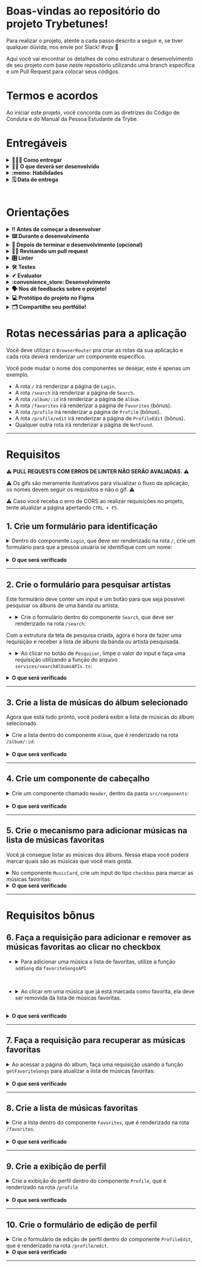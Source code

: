 # Boas-vindas ao repositório do projeto Trybetunes!

Para realizar o projeto, atente a cada passo descrito a seguir e, se tiver qualquer dúvida, nos envie por Slack! #vqv 🚀

Aqui você vai encontrar os detalhes de como estruturar o desenvolvimento de seu projeto com base neste repositório utilizando uma branch específica e um Pull Request para colocar seus códigos.

# Termos e acordos

Ao iniciar este projeto, você concorda com as diretrizes do Código de Conduta e do Manual da Pessoa Estudante da Trybe.

# Entregáveis

<details>
  <summary><strong>🤷🏽‍♀️ Como entregar</strong></summary><br />

  Para entregar seu projeto, você deverá criar um *Pull Request* neste repositório.

  Lembre-se de que você pode consultar nosso conteúdo sobre [Git & GitHub](https://app.betrybe.com/course/4d67f5b4-34a6-489f-a205-b6c7dc50fc16/) e nosso [Blog - Git & GitHub](https://blog.betrybe.com/tecnologia/git-e-github/) sempre que precisar!
</details>

<details>
  <summary><strong>👨‍💻 O que deverá ser desenvolvido</strong></summary><br />

  Neste projeto, você vai criar o TrybeTunes, uma aplicação capaz de reproduzir músicas dos mais variados artistas e bandas, criar uma lista de músicas favoritas e editar o perfil da pessoa usuária logada. Essa aplicação será capaz de:

  - Fazer login.
  - Pesquisar por uma banda ou um artista.
  - Listar os álbuns disponíveis dessa banda ou desse artista.
  - Visualizar as músicas de um álbum selecionado.
  - Reproduzir uma prévia das músicas do álbum.
  - Favoritar e desfavoritar músicas.
  - Ver a lista de músicas favoritadas.
  - Ver o perfil da pessoa logada.
  - Editar o perfil da pessoa logada.

</details>

<details>
  <summary><strong>:memo: Habilidades</strong></summary><br />

Neste projeto, verificamos se você é capaz de:

- Fazer requisições e consumir dados vindos de uma `API`.

- Utilizar o hook `useEffect`.

- Utilizar o hook `useState`.

- Utilizar o componente `BrowserRouter` corretamente.

- Criar rotas, mapeando o caminho da URL com o componente correspondente via `Route`.

- Utilizar o `Routes` do `React Router Dom`.

- Criar links de navegação na aplicação com o componente `Link`.

</details>

<details>
  <summary><strong>🗓 Data de entrega</strong></summary><br />
  
  * Este projeto é individual;
  * Serão `4` dias de projeto;
  * Data para entrega final do projeto: `27/06/2023 14:00`.

</details><br />

# Orientações

<details>
  <summary><strong>‼️ Antes de começar a desenvolver</strong></summary><br />

  1. Clone o repositório

  - Use o comando: `git clone git@github.com:tryber/sd-0x-project-trybetunes.git`.
  - Entre na pasta do repositório que você acabou de clonar:
    - `cd sd-0x-project-trybetunes`

  2. Instale as dependências

  - `npm install`.
  
  3. Crie uma branch a partir da branch `master`

  - Verifique se você está na branch `master`.
    - Exemplo: `git branch`
  - Se não estiver, mude para a branch `master`.
    - Exemplo: `git checkout master`
  - Agora crie uma branch à qual você vai submeter os `commits` do seu projeto
    - Você deve criar uma branch no seguinte formato: `nome-de-usuario-nome-do-projeto`
    - Exemplo: `git checkout -b joaozinho-sd-0x-project-trybetunes`

  4. Adicione as mudanças ao _stage_ do Git e faça um `commit`

  - Verifique se as mudanças ainda não estão no _stage_.
    - Exemplo: `git status` (deve aparecer listada a pasta _joaozinho_ em vermelho)
  - Adicione o novo arquivo ao _stage_ do Git.
    - Exemplo:
      - `git add .` (adicionando todas as mudanças - _que estavam em vermelho_ - ao stage do Git)
      - `git status` (deve aparecer listado o arquivo _joaozinho/README.md_ em verde)
  - Faça o `commit` inicial.
    - Exemplo:
      - `git commit -m 'iniciando o projeto x'` (fazendo o primeiro commit)
      - `git status` (deve aparecer uma mensagem do tipo _nothing to commit_ )

  5. Adicione sua branch com o novo `commit` ao repositório remoto

  - Usando o exemplo anterior: `git push -u origin joaozinho-sd-0x-project-trybetunes`

  6. Crie um `Pull Request` _(PR)_

  - Vá até a página de _Pull Requests_ do [repositório no GitHub](https://github.com/tryber/sd-0x-project-trybetunes/pulls)
  - Clique no botão verde _"New pull request"_
  - Clique na caixa de seleção _"Compare"_ e escolha a sua branch **com atenção**
  - Coloque um título para a sua _Pull Request_
    - Exemplo: _"Cria tela de busca"_
  - Clique no botão verde _"Create pull request"_.
  - Adicione uma descrição para o _Pull Request_ e clique no botão verde _"Create pull request"_.
  - **Não se preocupe em preencher mais nada por enquanto!**
  - Volte até a [página de _Pull Requests_ do repositório](https://github.com/tryber/sd-0x-project-trybetunes/pulls) e confira que o seu _Pull Request_ está criado

</details>

<details>
  <summary><strong>⌨️ Durante o desenvolvimento</strong></summary><br />

  - Faça regularmente `commits` das alterações que você fizer no código.

  - Lembre-se de sempre atualizar o repositório remoto após um (ou alguns) `commits`. 

  - Os comandos que você utilizará com mais frequência são:
    1. `git status` _(para verificar o que está em vermelho - fora do stage - e o que está em verde - no stage)_
    2. `git add` _(para adicionar arquivos ao stage do Git)_
    3. `git commit` _(para criar um commit com os arquivos que estão no stage do Git)_
    4. `git push -u origin nome-da-branch` _(para enviar o commit para o repositório remoto na primeira vez que fizer o `push` de uma nova branch)_
    5. `git push` _(para enviar o commit para o repositório remoto após o passo anterior)_

</details>

<details>
  <summary><strong>🤝 Depois de terminar o desenvolvimento (opcional)</strong></summary><br />

  Para sinalizar que seu projeto está pronto para o _"Code Review"_, faça o seguinte:

  - Vá até a página **DE SEU** _Pull Request_, adicione a label de _"code-review"_ e marque seus colegas:

    - No menu à direita, clique no _link_ **"Labels"** e escolha a _label_ **code-review**.

    - No menu à direita, clique no _link_ **"Assignees"** e escolha **seu usuário**.

    - No menu à direita, clique no _link_ **"Reviewers"** e digite `students`, selecione o time `tryber/students-sd-032-b`.

  Caso tenha alguma dúvida, [assista a este vídeo explicativo](https://vimeo.com/362189205).

</details>

<details>
  <summary><strong>🕵🏿 Revisando um pull request</strong></summary><br />

  Use o conteúdo sobre [Code Review](https://course.betrybe.com/real-life-engineer/code-review/) para revisar os _Pull Requests_.

</details>

<details>
  <summary><strong>🎛 Linter</strong></summary><br />

  Para garantir a qualidade do código, utilize neste projeto os linters `ESLint` e `StyleLint`.
  Assim, o código estará alinhado com as boas práticas de desenvolvimento, além de ser mais legível
  e de fácil manutenção. Para rodá-lo localmente no projeto, execute os comandos a seguir.

  ```bash
    npm run lint
    npm run lint:styles
  ```

  ⚠️ **PULL REQUESTS COM ERROS DE LINTER NÃO SERÃO AVALIADAS.
  ATENTE PARA RESOLVÊ-LAS ANTES DE FINALIZAR O DESENVOLVIMENTO!** ⚠️

  Em caso de dúvidas, confira o material do course sobre [ESLint e Stylelint](https://app.betrybe.com/course/real-life-engineer/eslint).
</details>

<details>
  <summary><strong>🛠 Testes</strong></summary><br />

  Neste projeto, utilizamos a [React Testing Library (RTL)](https://testing-library.com/docs/react-testing-library/intro) para a execução dos testes.

  Na descrição dos requisitos a seguir, será pedida a adição de atributos `data-testid` aos elementos _HTML_. Observe este exemplo para entender melhor essa configuração: se o requisito pedir _"crie um botão e adicione o id de teste (ou `data-testid`) com o valor `my-action`, você poderá escrever_:

  ```html
  <button data-testid="my-action"></button>
  ```

  ou

  ```html
  <a data-testid="my-action"></a>
  ```

  Ou seja, o atributo `data-testid="my-action"` servirá para o React Testing Library (RTL) identificar o elemento e, desse modo, conseguir realizar testes focados no comportamento da aplicação.

  **ATENÇÃO!** Muito cuidado com os nomes especificados nos requisitos! O conteúdo deve ser exatamente igual ao texto descrito no requisito.

  Para verificar a solução proposta, você pode executar todos os testes localmente. Para isso, basta executar:

  ```bash
  npm test
  ```

  ### Dica: desativando testes

  Especialmente no início, quando a maioria dos testes está falhando, a saída após executar os testes é extensa. Você pode desabilitar temporariamente um teste utilizando a função `skip` junto à função `it`. Como o nome indica, essa função "pula" um teste:

  ```js
  it.skip('Será validado se existe uma página para rotas não mapeadas', () => {
    renderPath('/not-found');

    expect(screen.getByText('Página não encontrada')).toBeInTheDocument();
  });
  ```
  ![image](skip-image.png)

  Uma estratégia é pular todos os testes no início e implementar um teste de cada vez, removendo dele a função `skip`.

  Você também pode rodar apenas um arquivo de teste. Por exemplo:

  ```bash
  npm test 01.LoginPage.test.js
  ```

  ou

  ```bash
  npm test 01.LoginPage
  ```

  Outro modo de driblar esse problema é a utilização da função `.only` após o `it`. Com isso, será possível que apenas um requisito rode localmente e seja avaliado.

  ```js
  it.only('Será validado se existe uma página para rotas não mapeadas', () => {
    renderPath('/not-found');

    expect(screen.getByText('Página não encontrada')).toBeInTheDocument();
  });
  ```
  ![image](only-image.png)

  ⚠️ **O avaliador automático não necessariamente avalia seu projeto na ordem em que os requisitos aparecem no readme. Isso acontece para deixar o processo de avaliação mais rápido. Então, não se assuste se isso acontecer, ok?**
</details>

<details>
  <summary><strong>✔ Evaluator</strong></summary><br />

  O Evaluator do GitHub é uma ferramenta de código aberto que permite executar testes automatizados em projetos hospedados no GitHub. Aprenda a seguir como usar o Evaluator do GitHub para visualizar a execução dos testes.

  1. Acessar o painel do Evaluator

* Ao subir um novo _commit_ para o _Pull Request_ do projeto, o avaliador irá começar a rodar as _actions_ dele para avaliar o nosso código:

![Resumo do Evaluator](./images/resumo.png)

* Clique em `Details` para acessar o painel:

![Painel do Evaluator](./images/painel.png)

  2. Visualizar os testes

* No painel do _Evaluator_, procure pela seção `Vitest2 Evaluator`. Nela, estão descritos os testes do repositório, como a imagem a seguir:

![Seção do Vitest2](./images/vitest2-evaluator.png)

* Caso algum teste falhe, o erro também será apontado na mesma seção:

![Erro apontado](./images/erro.png)

  3. _Re-run jobs_: Rodando os testes novamente

* Para executar o _Evaluator_ novamente, clique no botão `Re-run jobs` no canto superior direito do painel. Note que é possível rodar todos os testes novamente ou apenas os que falharam:

![Re-run jobs](./images/re-run.png)

> **Atenção ⚠️:** Rodar os testes novamente **não significa** que eles serão aprovados pelo _Evaluator_.

* Após selecionar uma opção, o _Evaluator_ iniciará uma nova execução e apresentará uma nova tela, carregando todos os testes novamente.

</details>

<details>
  <summary><strong>:convenience_store: Desenvolvimento </strong></summary><br />

  Nos últimos projetos, por mais que o app tenha sido desenvolvido utilizando múltiplos componentes, o que é uma boa prática, todas as funcionalidades eram acessadas ao mesmo tempo, no mesmo lugar, utilizando apenas uma URL (`localhost:5173`, normalmente). À medida que seus apps se tornarem maiores e mais complexos, isso será inviável. Desta vez, as funcionalidades do app serão agrupadas e organizadas em rotas.

  Uma rota define o que deve ser renderizado na página ao abri-la. Cada rota está associada a um caminho. O caminho é a parte da URL após o domínio (nome do site, de forma simplificada). Por exemplo, em `www.site.com/projetos/meu-jogo`, o caminho é `/projetos/meu-jogo`. Até agora, todos os apps React que você desenvolveu tinham somente uma rota, a raiz (`/`).

  Outra diferença importante neste projeto em relação aos anteriores é que você vai consumir e enviar dados para APIs para pesquisar a banda ou o artista, recuperar as músicas de cada álbum e salvar as músicas favoritas, além de editar as informações da pessoa logada. Desse modo, você terá de lidar com requisições assíncronas e promises. Também deverá fazer uso dos efeitos colaterais (`useEffect`) e de estados para controlar o que é renderizado por seus componentes dependendo do momento em que as requisições se encontram.

  ### Como desenvolver

  Este repositório já contém um template com um App React criado. Após clonar o projeto e instalar as dependências, você deverá completar esse template implementando os requisitos listados na seção [Requisitos](#requisitos).

  Também já existe no projeto um diretório `src/services` que contém os arquivos `favoriteSongsAPI.ts`, `searchAlbumsAPI.ts`, `userAPI.ts` e `musicsAPI.ts`. Esses arquivos serão responsáveis por lidar com as requisições simuladas utilizadas durante o desenvolvimento. Você também vai encontrar o arquivo `src/types.ts`, neste arquivo estão armazenados todos os tipos utilizados pelas funções presentes nos arquivos de serviço mencionados acima. Entenda mais a respeito deles a seguir.

  <details><summary><strong> <code>userAPI.ts</code></strong></summary>

  O arquivo `userAPI.ts` será utilizado para manipular as informações da pessoa logada; dentro dele estarão as funções para recuperar e atualizar as informações da pessoa usuária, além de criar um novo perfil. Todas essas funções simulam o funcionamento de uma API.

  - Para recuperar as informações da pessoa usuária, utilize a função `getUser`. Ela retornará um objeto do tipo `UserType` com as informações da pessoa logada caso exista.
  **Atenção**: caso não encontre nenhuma informação da pessoa usuária, a API retornará um objeto vazio.

  - Para criar um perfil, utilize a função `createUser`, que recebe como parâmetro o objeto que contém as informações da pessoa usuária. Esse objeto deverá conter a seguinte estrutura:

  ```javascript
  {
    name: '',
    email: '',
    image: '',
    description: '',
  }
  ```

  Para atualizar as informações da pessoa logada, utilize a função `updateUser`. Assim como a função anterior, ela recebe um objeto do tipo `UserType` com as informações que serão atualizadas, e esse objeto deve conter a mesma estrutura do anterior.
  </details>

  <details><summary><strong> <code>searchAlbumsAPI.ts</code></strong></summary>

  O arquivo `searchAlbumsAPI.ts` contém uma função que faz uma requisição a uma API e retorna os álbuns de uma banda ou um artista, ou seja, um _array_ do tipo `AlbumType`. Para essa função funcionar, ela recebe como parâmetro uma string, que deve ser o nome da banda ou do artista. O retorno dessa função, quando encontra as informações, é um array com cada álbum dentro de um objeto.
  **Atenção**: caso não encontre nenhuma informação da banda ou do artista, a API retornará um array vazio.
  </details>
  <details><summary><strong> <code>favoriteSongsAPI.ts</code></strong></summary>

  O arquivo `favoriteSongsAPI.ts` é responsável por manipular as informações das músicas favoritas. Nele, há as funções `getFavoriteSongs`, `addSong` e `removeSong`, que recuperam, adicionam e removem músicas dos favoritos, respectivamente. Assim como nos arquivos anteriores, todas as funções simulam o funcionamento de uma API.

  A função `getFavoriteSongs` retorna um array do tipo `SongType` com as músicas favoritadas ou um array vazio caso não haja nenhuma música.

  A função `addSong` recebe um objeto do tipo `SongType` que representa a música que você quer salvar como favorita e adiciona ao array já existente das músicas que já foram favoritadas.

  A função `removeSong` também recebe um objeto do tipo `SongType` que representa a música que você deseja remover da lista de músicas favoritas.

  **Atenção**: os objetos de música precisam ter a chave `trackId` para que elas sejam adicionadas e removidas corretamente.
  </details>
  <details><summary><strong> <code>musicsAPI.ts</code></strong></summary>

  O arquivo `musicsAPI.ts` contém a função `getMusics` que faz uma requisição a uma API e retorna as músicas de um álbum. Ela recebe como parâmetro uma string, que deve ser o id do álbum. O retorno dessa função, quando encontra as informações, é um array em que o **primeiro elemento** é um objeto do tipo `AlbumType` com informações do álbum e o **restante dos elementos** são as músicas do álbum (objetos do tipo `SongType`).
  **Atenção**: caso não encontre nenhuma informação, a API retornará um **array vazio**.
  </details>
</details>

<details>
  <summary><strong>🗣 Nos dê feedbacks sobre o projeto!</strong></summary><br />

Ao finalizar e submeter o projeto, não se esqueça de avaliar sua experiência preenchendo o formulário. 
**Leva menos de 3 minutos!**

[FORMULÁRIO DE AVALIAÇÃO DE PROJETO](https://be-trybe.typeform.com/to/ZTeR4IbH#cohort_hidden=CH32-B&template=betrybe/sd-0x-project-trybetunes-vite-ts)

</details>

<details>
  <summary><strong>💻 Protótipo do projeto no Figma</strong></summary><br />

  Além da qualidade do código e do atendimento aos requisitos, um bom layout é um dos aspectos responsáveis por melhorar a usabilidade de uma aplicação e turbinar seu portfólio!

  Você pode estar se perguntando: *"Como deixo meu projeto com um layout mais atrativo?"* 🤔

  Para isso, disponibilizamos este [protótipo do Figma](https://www.figma.com/file/pkocuFSMsqmUqvMUbsfcRp/%5BProjeto%5D%5BFrontend%5D-Trybetunes?node-id=0%3A1) para lhe ajudar!

  ⚠️ A estilização de sua aplicação não será avaliada neste projeto, portanto esse protótipo é apenas uma **sugestão** e seu uso é **opcional**. Sinta-se à vontade para modificar o layout e deixá-lo de seu jeito.

</details>

<details>
  <summary><strong>🗂 Compartilhe seu portfólio!</strong></summary><br />

  Você sabia que o LinkedIn é a principal rede social profissional e compartilhar seu aprendizado nela é muito importante caso deseje construir uma carreira de sucesso? Compartilhe esse projeto em seu LinkedIn, marque o perfil da Trybe (@trybe) e mostre à sua rede toda a sua evolução.
</details>

# Rotas necessárias para a aplicação

Você deve utilizar o `BrowserRouter` pra criar as rotas da sua aplicação e cada rota deverá renderizar um componente específico.

Você pode mudar o nome dos componentes se desejar, este é apenas um exemplo.

- A rota `/` irá renderizar a página de `Login`.
- A rota `/search` irá renderizar a página de `Search`.
- A rota `/album/:id` irá renderizar a página de `Album`.
- A rota `/favorites` irá renderizar a página de `Favorites` (bônus).
- A rota `/profile` irá renderizar a página de `Profile` (bônus).
- A rota `/profile/edit` irá renderizar a página de `ProfileEdit` (bônus).
- Qualquer outra rota irá renderizar a página de `NotFound`.

---

# Requisitos

:warning: **PULL REQUESTS COM ERROS DE LINTER NÃO SERÃO AVALIADAS.** :warning:

:warning: Os gifs são meramente ilustrativos para visualizar o fluxo da aplicação, os nomes devem seguir os requisitos e não o gif. :warning:

:warning: Caso você receba o erro de CORS ao realizar requisições no projeto, tente atualizar a página apertando `CTRL + F5`.

## 1. Crie um formulário para identificação
<details><summary>Dentro do componente <code>Login</code>, que deve ser renderizado na rota <code>/</code>, crie um formulário para que a pessoa usuária se identifique com um nome:</summary>

- A rota `/` deve renderizar o componente `Login`.

- Você deve criar um campo para que a pessoa usuária insira seu nome. Este campo deverá ter o atributo `data-testid="login-name-input"`.

- Crie um botão com o texto `Entrar`. Este botão deverá ter o atributo `data-testid="login-submit-button"`.

- O botão para entrar só deve estar habilitado caso o nome digitado tenha 3 ou mais caracteres.

#### Salvando o nome da pessoa usuária

- Ao clicar no botão `Entrar`, utilize a função `createUser` que se encontra no arquivo `src/services/userAPI.ts` para salvar o nome digitado. A função `createUser` espera receber como argumento um objeto com as informações da pessoa e retorna uma `Promise`, que é resolvida quando a informação é salva.

Exemplo de como utilizar a função `createUser`:

```javascript
createUser({ name: "Nome digitado" });
```

> :bulb: *Obs.:* Você verá nos requisitos mais à frente que você poderá passar outras informações para a `createUser`, mas não se preocupe com isso agora. Por enquanto você pode passar somente um objeto com a propriedade `name`.

- Enquanto a informação da pessoa usuária é salva, uma mensagem com o texto `Carregando...` deve aparecer na tela. **:bulb: Dica**: Você precisará dessa mensagem várias vezes no futuro, então é uma boa ideia criar um componente para ela :wink:

- Após a informação ter sido salva, faça um redirect para a rota `/search`.

![requisito-1](./images/requisito1.gif)

</details><br />

<details>
  <summary><strong>O que será verificado</strong></summary><br />

- Ao navegar para a rota `/`, o input e o botão especificados estão presentes.

- O botão só é habilitado se o input de nome tiver três ou mais caracteres.

- Ao clicar no botão habilitado, a função `createUser` da `userAPI` é chamada.

- Ao clicar no botão, a mensagem `Carregando...` é exibida e os dados do usuário são salvos;
</details>

---

## 2. Crie o formulário para pesquisar artistas

Este formulário deve conter um input e um botão para que seja possível pesquisar os álbuns de uma banda ou artista.

- <details><summary> Crie o formulário dentro do componente <code>Search</code>, que deve ser renderizado na rota <code>/search</code>:</summary>

  - A rota `/search` deve renderizar o componente `Search`.

  - Crie um campo para a pessoa digitar o nome da banda ou artista a ser pesquisada. Esse campo deve ter o atributo `data-testid="search-artist-input"`.

  - Crie um botão que será usado para `Pesquisar`. Esse botão deve ter o atributo `data-testid="search-artist-button"`.

  - O botão só deve estar habilitado caso o nome do artista tenha 2 ou mais caracteres.

  ![requisito-2](./images/requisito2.png)
</details>

Com a estrutura da tela de pesquisa criada, agora é hora de fazer uma requisição e receber a lista de álbuns da banda ou artista pesquisada.

- <details><summary> Ao clicar no botão de <code>Pesquisar</code>, limpe o valor do input e faça uma requisição utilizando a função do arquivo <code>services/searchAlbumsAPIs.ts</code>:</summary>

  - :bulb: Lembre-se que essa função espera receber uma string com o nome da banda ou artista.

  - Enquanto aguarda a resposta da API, esconda o input e o botão de pesquisa e exiba a mensagem `Carregando...` na tela.

  - Após receber a resposta da requisição exibir na tela o texto `Resultado de álbuns de: <artista>`, onde `<artista>` é o nome que foi digitado no input.
  - Liste os álbuns retornados:
    - Em cada álbum criar um link para a rota `/album/:id`, onde `:id` é o valor da propriedade `collectionId` de cada Álbum da lista recebida pela API;
    - Este link deve ter o atributo ``data-testid={`link-to-album-${collectionId}`}``.
  > Para que o resultado da API seja exibido mesmo que o usuário acesse outra página e volte para a página de pesquisa, que tal salvar o resultado da API no estado do App? Dessa forma, o estado não será perdido caso a página seja desmontada.
  <br/>
  <details><summary>A API irá retorna um <i>array</i> de objetos. Cada objeto terá a seguinte estrutura:</summary><br />

    ```
      [
        {
          artistId: 12,
          artistName: "Artist Name",
          collectionId: 123,
          collectionName: "Collection Name",
          collectionPrice: 12.25,
          artworkUrl100: "https://url-to-image",
          releaseDate: "2012-03-02T08:00:00Z",
          trackCount: 8,
        },
        {...},
        ...
      ]
    ```
  </details>

  - Se nenhum álbum for encontrado para o nome pesquisado, a API irá retornar um array vazio. Nesse caso, a mensagem `Nenhum álbum foi encontrado` deverá ser exibida:
  
  <br/>
  <details><summary>Ilustrações</summary><br />
  
  ![requisito-2_1](./images/requisito2_1.gif)
  ![requisito-2_2](./images/requisito2_2.gif)
  </details>
</details>

</details>

<details>
  <summary><strong>O que será verificado</strong></summary><br />

  - Ao navegar para a rota `/search` através do login, o input e o botão estão presentes na tela;

  - O botão está habilitado somente se o input de nome tiver 2 ou mais caracteres.

  - Ao clicar em `pesquisar`, a requisição é feita usando a `searchAlbumsAPI`;

  - Ao clicar no botão, o texto `Resultado de álbuns de: <artista>` aparece na tela e o input é limpo;

  - Ao receber o retorno da API, os álbuns são listados na tela;

  - Caso a API não retorne nenhum álbum, a mensagem `Nenhum álbum foi encontrado` é exibida;

  - Existe um link para cada álbum listado que redirecione para a rota `/album/:id`.
</details>

---

## 3. Crie a lista de músicas do álbum selecionado

Agora que está tudo pronto, você poderá exibir a lista de músicas do álbum selecionado.

<details><summary>Crie a lista dentro do componente <code>Album</code>, que é renderizado na rota <code>/album/:id</code>: </summary>

- Ao entrar na página, faça uma requisição utilizando a função `getMusics` do arquivo `src/services/musicsAPI.ts`. Lembre-se que essa função espera receber uma string com o id do álbum.
- Enquanto aguarda a resposta da API, exiba a mensagem `Carregando...` na tela.

- Exiba o nome da banda ou artista na tela. Você pode usar qualquer tag HTML que faça sentido, desde que ela tenha o atributo `data-testid="artist-name"`.

- Exiba o nome do álbum na tela. Você pode usar qualquer tag HTML que faça sentido, desde que ela tenha o atributo `data-testid="album-name"`.

- Liste todas as músicas do álbum na tela. Para isso, crie um componente chamado `MusicCard` que deverá exibir o nome da música (propriedade `trackName` no objeto recebido pela API) e um player para tocar o preview da música (propriedade `previewUrl` no objeto recebido pela API).

:bulb: **Dica:** Lembre-se que o retorno da função `getMusics`, quando encontra as informações, é um array onde o primeiro elemento é um objeto com informações do álbum e o restante dos elementos são as músicas do álbum.

  - <details><summary>Exemplo de estrutura do retorno da função getMusics:</summary>

    ```js
    [
      {
        artistName: 'Artist Name',
        collectionName: 'Collection Name',
      },
      {
        trackId: 12,
        trackName: 'Track Name 1',
        previewUrl: 'preview-url-1',
        kind: 'song',
      },
      {
        trackId: 13,
        trackName: 'Track Name 2',
        previewUrl: 'preview-url-2',
        kind: 'song',
      },
      {...},
      ...
    ]
    ```


Para tocar o preview, você deve usar a tag `audio` do próprio HTML. Sua implementação é assim:

```html
<audio data-testid="audio-component" src="{previewUrl}" controls>
  <track kind="captions" />
  O seu navegador não suporta o elemento{" "} <code>audio</code>.
</audio>
```

**Importante:** lembre-se de colocar o atributo `data-testid="audio-component"` na tag `audio` de cada música listada.

  ![requisito-3](./images/requisito3.gif)
</details><br />

<details>
  <summary><strong>O que será verificado</strong></summary><br />
  
  - Se o serviço de `musicsAPI` está sendo chamado;
  - Se é exibido o texto `Carregando...` enquanto a requisição está sendo feita;
  
  - Se o nome da banda ou artista e o nome do álbum são exibidos;
  
  - Se todas músicas retornadas pela API são listadas.
</details>

---

## 4. Crie um componente de cabeçalho

<details><summary>Crie um componente chamado <code>Header</code>, dentro da pasta <code>src/components</code>:</summary>

- Crie esse componente com a tag `header` envolvendo todo seu conteúdo e com o atributo `data-testid="header-component"`;

- Adicione três NavLinks dentro do componente `Header`.

  - O primeiro link deve redirecionar para a rota `/search` e possuir o data-testid `link-to-search`.

  - O segundo link deve redirecionar para a rota `/favorites` e possuir o data-testid `link-to-favorites`.

  - O terceiro link deve redirecionar para a rota `/profile` e possuir o data-testid `link-to-profile`.

- Utilize a função `getUser` presente no arquivo `src/services/userApi.ts` para recuperar o nome da pessoa logada e exiba essa informação na tela. Você pode usar qualquer tag HTML que faça sentido, desde que ela tenha o atributo `data-testid="header-user-name"`.
- Enquanto estiver aguardando a resposta da `getUser`, exiba apenas a mensagem de `Carregando...`.

Crie um componente chamado `Layout` que deverá renderizar o componente `Header`
- esse layout deverá ser utilizado em uma rota pai de todas as rotas da aplicação, com exceção da página de `Login`.

**⚠️Atenção:** Será necessário o uso do componente `Outlet` da `react-router-dom` para criar o componente `Layout`.

</details><br />

<details>
  <summary><strong>O que será verificado</strong></summary><br />

- Os links de navegação são exibidos no componente `Header`.

- O componente `Layout` faz uso do `Outlet` para renderizar os conteúdos das páginas.

- O componente `Header` não é renderizado na página `/`.

- O componente `Header` é renderizado na página `/search`.

- O componente `Header` é renderizado na página `/album/:id`.

- A função `getUser` é chamada ao renderizar o componente;

- A mensagem de `Carregando...` é exibida ao renderizar o componente e é removida após o retorno da API;

- O nome da pessoa usuária está presente na tela após o retorno da API.

</details>

---

## 5. Crie o mecanismo para adicionar músicas na lista de músicas favoritas

Você já consegue listar as músicas dos álbuns. Nessa etapa você poderá marcar quais são as músicas que você mais gosta.

<details><summary> No componente <code>MusicCard</code>, crie um input do tipo <code>checkbox</code> para marcar as músicas favoritas:</summary>

  - Esse input deve possuir uma label com o atributo ```data-testid={`checkbox-music-${trackId}`}```, onde `trackId` é a propriedade `trackId` do objeto recebido pela API.
  - Caso a musica esteja favoritada, deve ser exibida a imagem `checked_heart.png` dentro da label, caso contrário a imagem `empty_heart.png` deve ser exibida, ambas estão presentes na pasta `src/images`.
     - Dica: Não se esqueça de adicionar a propriedade `alt` da imagem
  <details><summary><b> Ilustração:</b></summary>

  ![requisito-5](./images/requisito5.png)
  </details><br />
</details>


<details>
  <summary><strong>O que será verificado</strong></summary><br />

  - Existe um checkbox para cada música da lista.
  - Ao clicar no checkbox, a imagem do coração muda de preenchido para vazio ou vice-versa.

</details>

---

# Requisitos bônus

## 6. Faça a requisição para adicionar e remover as músicas favoritas ao clicar no checkbox

- <details><summary> Para adicionar uma música a lista de favoritas, utilize a função <code>addSong</code> da <code>favoriteSongsAPI</code></summary>

  - Ao clicar no checkbox, utilize a função `addSong` da `favoriteSongsAPI`. Você deve passar para essa função um objeto no mesmo formato que você recebe da API `getMusics`:

    <details><summary>Ilustração</summary><br />
    
    ![requisito-6](./images/requisito6.gif)
    </details>
</details><br />

- <details><summary> Ao clicar em uma música que já está marcada como favorita, ela deve ser removida da lista de músicas favoritas. </summary>

  - Para isso você deve usar a função `removeSong` da `favoriteSongsAPI`. Essa API espera receber um objeto no mesmo formato que foi passado anteriormente para a função `addSong`:

    <details><summary>Ilustração</summary><br />
    
    ![requisito-6_1](./images/requisito6_1.gif)
    </details>
</details><br />

<details>
  <summary><strong>O que será verificado</strong></summary><br />

  - A função `addSong` é chamada quando algum checkbox é marcado.
  - A função `removeSong` é chamada quando algum checkbox é desmarcado.

</details>

---

## 7. Faça a requisição para recuperar as músicas favoritas

<details><summary> Ao acessar a página do album, faça uma requisição usando a função <code>getFavoriteSongs</code> para atualizar a lista de músicas favoritas:</summary>

- Ao acessar a página de um álbum, faça uma requisição com a função `getFavoriteSongs` da `favoriteSongsAPI`. Essa função retorna um array com as músicas favoritas.

- Enquanto aguarda a resposta da API, exiba a mensagem `Carregando...`.

- Após receber o retorno da função `getFavoriteSongs`, as músicas que já foram favoritadas devem estar com o checkbox marcado como `checked`.

  ![requisito-7](./images/requisito7.gif)
</details><br />

<details>
  <summary><strong>O que será verificado</strong></summary><br />

  - A requisição para `getFavoriteSongs` é feita para recuperar as músicas favoritas;

  - Ao entrar na página, o número de checkboxes marcados como `checked` é correspondente ao número de músicas que já foram favoritadas;
</details>

---

## 8. Crie a lista de músicas favoritas

<details><summary> Crie a lista dentro do componente <code>Favorites</code>, que é renderizado na rota <code>/favorites</code>.</summary>

- Ao entrar na página, utilize a função `getFavoriteSongs` da `favoriteSongsAPI` para recuperar a lista de músicas favoritas.

- Enquanto aguarda a resposta da API, exiba a mensagem `Carregando...`.

- Após receber o retorno da função `getFavoriteSongs`, utilize o componente `MusicCard` para renderizar a lista de músicas favoritas.

- Nesta página deve ser possível desfavoritar as músicas.

- A lista apenas exibe músicas favoritas, portanto, ao desfavoritar a música deve ser removida da lista.

  ![requisito-8](./images/requisito8.gif)
</details><br />

<details>
  <summary><strong>O que será verificado</strong></summary><br />

- A requisição para `getFavoriteSongs` é feita para recuperar as músicas favoritas;

- É exibida a lista de músicas favoritas;

- A lista de músicas favoritas é atualizada ao remover uma música da lista.
</details>

---

## 9. Crie a exibição de perfil

<details><summary> Crie a exibição do perfil dentro do componente <code>Profile</code>, que é renderizado na rota <code>/profile</code></summary>

- Utilize a função `getUser` da `userAPI` para recuperar as informações da pessoa logada.

- Enquanto aguarda a resposta da API, exiba a mensagem `Carregando...`.

- Após receber o retorno da `getUser`, exiba o nome, o email, a descrição e a imagem da pessoa logada.

- Para exibir a imagem, use a tag HTML `img` com o atributo `data-testid="profile-image"`;

- Crie um link que redirecione para a página de edição de perfil (rota `/profile/edit`). Este link deve ter o texto `Editar perfil`.

  ![requisito-9](./images/requisito9.gif)
</details><br />

<details>
  <summary><strong>O que será verificado</strong></summary><br />

- A API `getUser` é usada para recuperar as informações da pessoa logada;

- As informações da pessoa logada são exibidas na tela;

- Foi criado um link para a rota de edição de perfil com o texto `Editar perfil`;

- Ao clicar no link `Editar perfil`, a navegação acontece corretamente.
</details>

---

## 10. Crie o formulário de edição de perfil

<details>
<summary>Crie o formulário de edição de perfil dentro do componente <code>ProfileEdit</code>, que é renderizado na rota <code>/profile/edit</code>.</summary><br />

  * <details><summary> Utilize a função <code>getUser</code> da <code>userAPI</code> para recuperar as informações da pessoa logada: </summary>

    * Enquanto aguarda a resposta da API, exiba a mensagem "Carregando...".
    </details>

  * <details><summary> Após receber as informações da pessoa logada, renderize um formulário já preenchido com os seguintes campos:</summary>

    - Um campo para alterar o nome da pessoa usuária. Este campo precisa ter o atributo `data-testid="edit-input-name"`;

    - Um campo para alterar o email da pessoa usuária. Este campo precisa ter o atributo `data-testid="edit-input-email"`;

    - Um campo para alterar a descrição da pessoa usuária. Este campo precisa ter o atributo `data-testid="edit-input-description"`;

    - Um campo para alterar a foto da pessoa usuária. Este campo precisa ter o atributo `data-testid="edit-input-image"`;

    - Um botão para salvar as informações alteradas. Este botão precisa ter o atributo `data-testid="edit-button-save"`.
    </details>

  * <details><summary>Para poder habilitar o botão de enviar, todos os campos precisam estar preenchidos (não podem estar vazios): </summary>

    * O campo de email, além de não estar vazio também precisa verificar que o email tem um formato válido, ou seja, deve seguir o padrão `test@test.com`.
    
    * O botão de salvar as informações só deve ser habilitado quando todos os campos estiverem válidos, ou seja, todos campos preenchidos e o campo de email com um valor em formato válido.

    * Quando o botão estiver habiltado, utilize a função <code>updateUser</code> da <code>userAPI</code> para atualizar as informações da pessoa usuária. Essa API espera receber um objeto no seguinte formato:
    
      ```
        {
          name: '',
          email: '',
          image: '',
          description: '',
        }
      ```

    * Enquanto aguarda a resposta da API, exiba a mensagem `Carregando...`.
    </details>

  * Ao finalizar o processo de edição, redirecione a pessoa logada para a página de exibição de perfil (rota `/profile`).

  <details><summary><b> Ilustração:</b></summary>

  ![requisito-10](./images/requisito10.gif)
  </details><br />

</details>


<details>
  <summary><strong>O que será verificado</strong></summary><br />

  - É feita a requisição para `getUser` para recuperar as informações da pessoa logada; 

  - O formulário é renderizado já preenchido com as informações da pessoa logada;

  - É possível alterar os valores dos campos;

  - O botão `salvar` é habilitado somente se todos os campos estiverem válidos;

  - As informações são enviadas usando a API `updateUser`;

  - Após salvar as informações a pessoa é redirecionada para a página de exibição de perfil.
</details>

---
